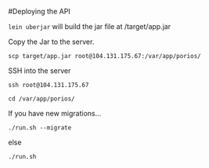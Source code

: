 #Deploying the API

`lein uberjar` will build the jar file at /target/app.jar

Copy the Jar to the server.

`scp target/app.jar root@104.131.175.67:/var/app/porios/`

SSH into the server

`ssh root@104.131.175.67`

`cd /var/app/porios/`

If you have new migrations...

`./run.sh --migrate`

else

`./run.sh`

